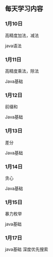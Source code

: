 ## 							每天学习内容

### 1月10日

高精度加法，减法

java语法

### 1月11日

高精度乘法，除法

Java基础

### 1月12日

前缀和

Java基础

### 1月13日

差分

Java基础
### 1月14日

贪心

Java基础

### 1月15日
暴力枚举

java基础

### 1月17日

java基础
深度优先搜索

